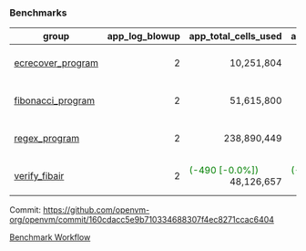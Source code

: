 ### Benchmarks
| group | app_log_blowup | app_total_cells_used | app_total_cycles | app_total_proof_time_ms | leaf_log_blowup | leaf_total_cells_used | leaf_total_cycles | leaf_total_proof_time_ms | max_segment_length | instance | alloc |
|---|---|---|---|---|---|---|---|---|---|---|---|
| [ ecrecover_program ](https://github.com/openvm-org/openvm/blob/benchmark-results/benchmarks/individual/ecrecover-160cdacc5e9b710334688307f4ec8271ccac6404.md) | <div style='text-align: right'> 2 </div>  | <div style='text-align: right'> 10,251,804 </div>  | <div style='text-align: right'> 195,066 </div>  | <span style='color: green'>(-114.0 [-5.5%])</span><div style='text-align: right'> 1,970.0 </div>  | <div style='text-align: right'> - </div>  | <div style='text-align: right'> - </div>  | <div style='text-align: right'> - </div>  | <div style='text-align: right'> - </div>  | 1048476 | 64cpu-linux-arm64 | mimalloc |
| [ fibonacci_program ](https://github.com/openvm-org/openvm/blob/benchmark-results/benchmarks/individual/fibonacci-160cdacc5e9b710334688307f4ec8271ccac6404.md) | <div style='text-align: right'> 2 </div>  | <div style='text-align: right'> 51,615,800 </div>  | <div style='text-align: right'> 3,000,274 </div>  | <span style='color: green'>(-4.0 [-0.1%])</span><div style='text-align: right'> 5,520.0 </div>  | <div style='text-align: right'> 2 </div>  | <span style='color: green'>(-5,560 [-0.0%])</span><div style='text-align: right'> 144,219,523 </div>  | <span style='color: green'>(-1,098 [-0.0%])</span><div style='text-align: right'> 7,037,574 </div>  | <span style='color: green'>(-159.0 [-1.1%])</span><div style='text-align: right'> 14,300.0 </div>  | 1048476 | 64cpu-linux-arm64 | mimalloc |
| [ regex_program ](https://github.com/openvm-org/openvm/blob/benchmark-results/benchmarks/individual/regex-160cdacc5e9b710334688307f4ec8271ccac6404.md) | <div style='text-align: right'> 2 </div>  | <div style='text-align: right'> 238,890,449 </div>  | <div style='text-align: right'> 8,381,808 </div>  | <span style='color: red'>(+634.0 [+3.8%])</span><div style='text-align: right'> 17,482.0 </div>  | <div style='text-align: right'> 2 </div>  | <span style='color: green'>(-30,650 [-0.0%])</span><div style='text-align: right'> 315,422,687 </div>  | <span style='color: green'>(-5,934 [-0.0%])</span><div style='text-align: right'> 14,639,338 </div>  | <span style='color: green'>(-125.0 [-0.4%])</span><div style='text-align: right'> 28,657.0 </div>  | 1048476 | 64cpu-linux-arm64 | mimalloc |
| [ verify_fibair ](https://github.com/openvm-org/openvm/blob/benchmark-results/benchmarks/individual/verify_fibair-160cdacc5e9b710334688307f4ec8271ccac6404.md) | <div style='text-align: right'> 2 </div>  | <span style='color: green'>(-490 [-0.0%])</span><div style='text-align: right'> 48,126,657 </div>  | <span style='color: green'>(-84 [-0.0%])</span><div style='text-align: right'> 397,080 </div>  | <span style='color: green'>(-21.0 [-0.7%])</span><div style='text-align: right'> 3,142.0 </div>  | <div style='text-align: right'> - </div>  | <div style='text-align: right'> - </div>  | <div style='text-align: right'> - </div>  | <div style='text-align: right'> - </div>  | 1048476 | 64cpu-linux-arm64 | mimalloc |


Commit: https://github.com/openvm-org/openvm/commit/160cdacc5e9b710334688307f4ec8271ccac6404

[Benchmark Workflow](https://github.com/openvm-org/openvm/actions/runs/12350651627)
